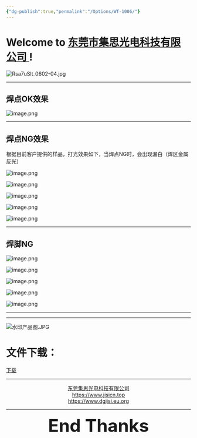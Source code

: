 ```yaml
---
{"dg-publish":true,"permalink":"/Options/WT-1006/"}
---
```



# Welcome to [东莞市集思光电科技有限公司 ](https://jisicn.top) ! 

![Rsa7uSlt_0602-04.jpg](https://tc.jisicn.top/img/202303301656475.jpg)

<div STYLE="page-break-after: always;"></div>

---
## 焊点OK效果

![image.png](https://tc.jisicn.top/img/202306191132652.png)

---
<div STYLE="page-break-after: always;"></div>

## 焊点NG效果
根据目前客户提供的样品，打光效果如下，当焊点NG时，会出现漏白（焊区金属反光）

![image.png](https://tc.jisicn.top/img/202306191127118.png)

![image.png](https://tc.jisicn.top/img/202306191128388.png)

<div STYLE="page-break-after: always;"></div>

![image.png](https://tc.jisicn.top/img/202306191128354.png)

![image.png](https://tc.jisicn.top/img/202306191129723.png)

<div STYLE="page-break-after: always;"></div>

![image.png](https://tc.jisicn.top/img/202306191129029.png)

---

<div STYLE="page-break-after: always;"></div>

## 焊脚NG

![image.png](https://tc.jisicn.top/img/202306191141240.png)


![image.png](https://tc.jisicn.top/img/202306191142834.png)

<div STYLE="page-break-after: always;"></div>

![image.png](https://tc.jisicn.top/img/202306191143207.png)

![image.png](https://tc.jisicn.top/img/202306191143170.png)

<div STYLE="page-break-after: always;"></div>

![image.png](https://tc.jisicn.top/img/202306191143996.png)



---
<div STYLE="page-break-after: always;"></div>

---

![水印产品图.JPG](https://tc.jisicn.top/img/202304122151817.JPG)

# 文件下载：
[下载](https://jisi.lanzout.com/igeQw0zicg7e)

---

<center><a href="Https://www.jisicn.top" target="_blank">东莞集思光电科技有限公司</a></center>
<center><a href="Https://www.jisicn.top" target="_blank">https://www.jisicn.top</a></center>
<center><a href="Https://www.dgjisi.eu.org" target="_blank">https://www.dgjisi.eu.org</a></center>

---

<div align='center' ><font size='50'><b>End Thanks</b></font></div>